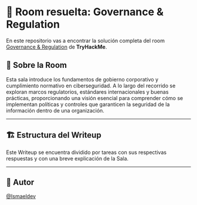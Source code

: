 # 🚪 Room resuelta: Governance & Regulation
En este repositorio vas a encontrar la solución completa del room [Governance & Regulation](https://tryhackme.com/room/governanceregulation) de **TryHackMe**.

## 📝 Sobre la Room
Esta sala introduce los fundamentos de gobierno corporativo y cumplimiento normativo en ciberseguridad. A lo largo del recorrido se exploran marcos regulatorios, estándares internacionales y buenas prácticas, proporcionando una visión esencial para comprender cómo se implementan políticas y controles que garanticen la seguridad de la información dentro de una organización.

---

## 🏗️ Estructura del Writeup
Este Writeup se encuentra dividido por tareas con sus respectivas respuestas y con una breve explicación de la Sala.

---

## 🥷 Autor
[@Ismaeldev](https://www.ismaeldev.com/)

